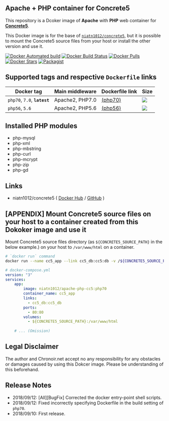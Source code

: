 ## Apache + PHP container for Concrete5

This repository is a Dcoker image of **Apache** with **PHP** web container for [**Concrete5**](https://www.concrete5.org/).

This Docker image is for the base of [`niatn1012/concrete5`]((https://hub.docker.com/r/niatn1012/concrete5/)), but it is possible to mount the Concrete5 source files from your host or install the other version and use it.

[![Docker Automated build](https://img.shields.io/docker/automated/niatn1012/apache-php-cc5.svg)](https://hub.docker.com/r/niatn1012/apache-php-cc5/)
[![Docker Build Status](https://img.shields.io/docker/build/niatn1012/apache-php-cc5.svg)](https://hub.docker.com/r/niatn1012/apache-php-cc5/)
[![Docker Pulls](https://img.shields.io/docker/pulls/niatn1012/apache-php-cc5.svg)](https://hub.docker.com/r/niatn1012/apache-php-cc5/)
[![Docker Stars](https://img.shields.io/docker/stars/niatn1012/apache-php-cc5.svg)](https://hub.docker.com/r/niatn1012/apache-php-cc5/)
[![Packagist](https://img.shields.io/packagist/l/doctrine/orm.svg)](https://github.com/Nia-TN1012/docker-apache-php-cc5/blob/master/LICENSE)

## Supported tags and respective `Dockerfile` links

|Docker tag|Main middleware|Dockerfile link|Size|
|---|---|---|---|
|`php70`, `7.0`, **`latest`**|Apache2, PHP7.0|[(php70)](https://github.com/Nia-TN1012/docker-apache-php-cc5/tree/master/php70)|[![](https://images.microbadger.com/badges/image/niatn1012/apache-php-cc5.svg)](https://microbadger.com/images/niatn1012/apache-php-cc5 "Get your own image badge on microbadger.com")|
|`php56`, `5.6`|Apache2, PHP5.6|[(php56)](https://github.com/Nia-TN1012/docker-apache-php-cc5/tree/master/php56)|[![](https://images.microbadger.com/badges/image/niatn1012/apache-php-cc5:php56.svg)](https://microbadger.com/images/niatn1012/apache-php-cc5:php56 "Get your own image badge on microbadger.com")|

## Installed PHP modules

* php-mysql
* php-xml
* php-mbstring
* php-curl
* php-mcrypt
* php-zip
* php-gd

## Links

* niatn1012/concrete5 ( [Docker Hub](https://hub.docker.com/r/niatn1012/concrete5/) / [GitHub](https://github.com/Nia-TN1012/docker-concrete5) )


## [APPENDIX] Mount Concrete5 source files on your host to a container created from this Dokoker image and use it

Mount Concrete5 source files directory (as `${CONCRETE5_SOURCE_PATH}` in the below example.) on your host to `/var/www/html` on a container.

```bash
# `docker run` command
docker run --name cc5_app --link cc5_db:cc5:db -v /${CONCRETE5_SOURCE_PATH}:/var/www/html -d niatn1012/apache-php-cc5:php70
```

```yml
# docker-compose.yml
version: "3"
services:
    app:
        image: niatn1012/apache-php-cc5:php70
        container_name: cc5_app
        links:
          - cc5_db:cc5_db
        ports:
          - 80:80
        volumes:
          - ${CONCRETE5_SOURCE_PATH}:/var/www/html
    
    # ... (Omission)
```

## Legal Disclaimer

The author and Chronoir.net accept no any responsibility for any obstacles or damages caused by using this Dokcer image.
Please be understanding of this beforehand.

## Release Notes

* 2018/09/12: [All][BugFix] Corrected the docker entry-point shell scripts.
* 2018/09/12: Fixed incorrectly specifying Dockerfile in the build setting of `php70`.
* 2018/09/10: First release.
